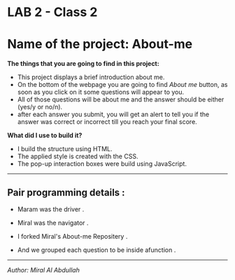 # LAB 2 - Class 2

# Name of the project: About-me 


**The things that you are going to find in this project:**

* This project displays a brief introduction about me.
* On the bottom of the webpage you are going to find *About me* button, as soon as you click on it some questions will appear to you.
* All of those questions will be about me and the answer should be either (yes/y or no/n).
* after each answer you submit, you will get an alert to tell you if the answer was correct or incorrect till you reach your final score.


**What did I use to build it?**

* I build the structure using HTML.
* The applied style is created with the CSS.
* The pop-up interaction boxes were build using JavaScript.

<hr>

## Pair programming details :

* Maram was the driver .

* Miral was the navigator .

* I forked Miral's About-me Repositery .

* And we grouped each question to be inside afunction .

<hr>



*Author: Miral Al Abdullah*




